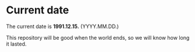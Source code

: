 # Current date

The current date is **1991.12.15.** (YYYY.MM.DD.)

This repository will be good when the world ends, so we will know how long it lasted.
